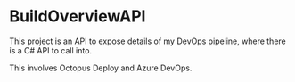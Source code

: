 # BuildOverviewAPI

This project is an API to expose details of my DevOps pipeline, where there is a C# API to call into.

This involves Octopus Deploy and Azure DevOps.
